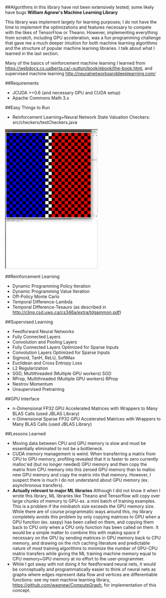 ##Algorithms in this library have not been extensively tested; some likely have bugs
**William Agnew's Machine Learning Library**

This library was implement largely for learning purposes; I do not have the time to implement the optimizations and features necessary to compete with the likes of TensorFlow or Theano.
However, implementing everything from scratch, including GPU acceleration, was a fun programming challenge that gave me a much deeper intuition for both machine learning algorithms and the structure of popular machine learning libraries. I talk about what I learned in the last section.

Many of the basics of reinforcement machine learning I learned from https://webdocs.cs.ualberta.ca/~sutton/book/ebook/the-book.html, and supervised machine learning http://neuralnetworksanddeeplearning.com/

##Requirements
* JCUDA >=0.6 (and necessary GPU and CUDA setup)
* Apache Commons Math 3.x

##Easy Things to Run
* Reinforcement Learning+Neural Network State Valuation Checkers: src/checkers/testCheckers.java
<img src="https://github.com/wagnew3/mlgpu/blob/master/data/Checkers.jpg" width="300">

##Reinforcement Learning
* Dynamic Programming Policy Iteration
* Dynamic Programming Value Iteration
* Off-Policy Monte Carlo
* Temporal Difference-Lambda
* Temporal Difference-Tesauro (as described in http://cling.csd.uwo.ca/cs346a/extra/tdgammon.pdf)

##Supervised Learning
* Feedforward Neural Networks
* Fully Connected Layers
* Convolution and Pooling Layers
* Fully Connected Layers Optimized for Sparse Inputs
* Convolution Layers Optimized for Sparse Inputs
* Sigmoid, TanH, ReLU, SoftMax
* Euclidean and Cross Entropy Loss
* L2 Regularization
* SGD, Multithreaded (Multiple GPU workers) SGD
* RProp, Multithreaded (Multiple GPU workers) RProp
* Nestrov Momentum
* Unsupervised Pretraining

##GPU Interface
* n-Dimensional FP32 GPU Accelerated Matrices with Wrappers to Many BLAS Calls (used JBLAS Library)
* n-Dimensional Sparse FP32 GPU Accelerated Matrices with Wrappers to Many BLAS Calls (used JBLAS Library)

##Lessons Learned
* Moving data between CPU and GPU memory is slow and must be essentially eliminated to not be a bottleneck.
* CUDA memory management is weird. When transferring a matrix from CPU to GPU memory, profiling revealed that it is faster to zero currently malloc'ed (but no longer needed) GPU memory and then copy the matrix from CPU memory into this zeroed GPU memory than to malloc new GPU memory and copy the matrix into that memory. However, I suspect there is much I do not understand about GPU memory (ex. asynchronous transfers).
* **Actually relevant to major ML libraries** Although I did not know it when I wrote this library, ML libraries like Theano and Tensorflow will copy over large chunks of memory to GPU-ex. a mini batch of training examples. This is a problem if the minibatch size exceeds the GPU memory size. While there are of course programmatic ways around this, my library completely avoids this problem by only copying matrices to GPU when a GPU function (ex. saxpy) has been called on them, and copying them back to CPU only when a CPU only function has been called on them. It would be a simple matter to combine this with making space if necessary on the GPU by sending matrices in GPU memory back to CPU memory, and drawing on the rich caching literature and predictable nature of most training algorithms to minimize the number of GPU-CPU matrix transfers while giving the ML training machine memory equal to CPU memory+GPU memory at no effort to the user-programmer.
* While I got away with not doing it for feedforward neural nets, it would be conceptually and programmatically easier to think of neural nets as graphs where edges represent data flow and vertices are differentiable functions: see my next machine learning library, https://github.com/wagnew/ComputeGraph, for implementation of this concept.